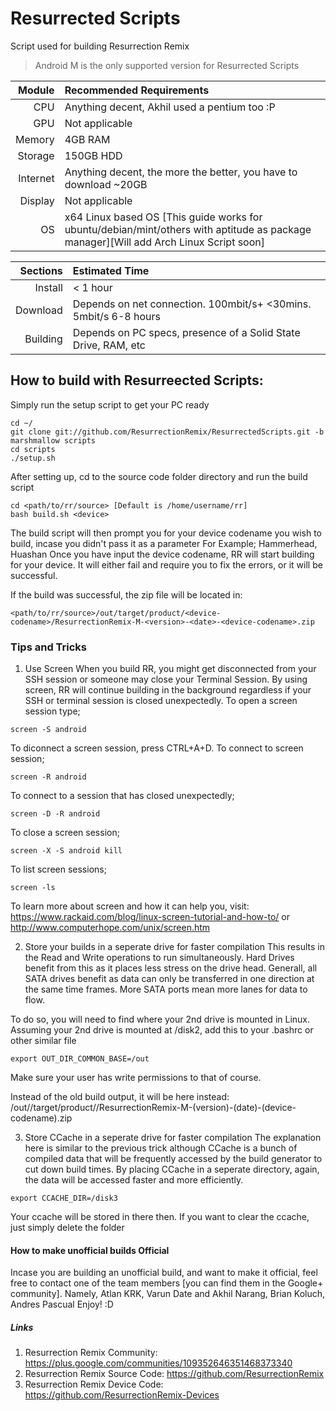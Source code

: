 # Resurrected Scripts
Script used for building Resurrection Remix
> Android M is the only supported version for Resurrected Scripts

Module  | Recommended Requirements
-------:|:-------------------------
CPU     | Anything decent, Akhil used a pentium too :P
GPU     | Not applicable
Memory  | 4GB RAM
Storage | 150GB HDD
Internet| Anything decent, the more the better, you have to download ~20GB
Display | Not applicable
OS      | x64 Linux based OS [This guide works for ubuntu/debian/mint/others with aptitude as package manager][Will add Arch Linux Script soon]

Sections     | Estimated Time
------------:|:-------------------------
Install      | < 1 hour
Download     | Depends on net connection. 100mbit/s+ <30mins. 5mbit/s 6-8 hours
Building     | Depends on PC specs, presence of a Solid State Drive, RAM, etc

## How to build with Resurreected Scripts:
Simply run the setup script to get your PC ready
```
cd ~/
git clone git://github.com/ResurrectionRemix/ResurrectedScripts.git -b marshmallow scripts
cd scripts
./setup.sh
```
After setting up, cd to the source code folder directory and run the build script
```
cd <path/to/rr/source> [Default is /home/username/rr]
bash build.sh <device>
```
The build script will then prompt you for your device codename you wish to build, incase you didn't pass it as a parameter
For Example; Hammerhead, Huashan
Once you have input the device codename, RR will start building for your device.
It will either fail and require you to fix the errors, or it will be successful.

If the build was successful, the zip file will be located in:
```
<path/to/rr/source>/out/target/product/<device-codename>/ResurrectionRemix-M-<version>-<date>-<device-codename>.zip
```

### Tips and Tricks
1. Use Screen
When you build RR, you might get disconnected from your SSH session or someone may close your Terminal Session. By using screen, RR will continue
building in the background regardless if your SSH or terminal session is closed unexpectedly. To open a screen session type;
```
screen -S android
```
To diconnect a screen session, press CTRL+A+D.
To connect to screen session;
```
screen -R android
```
To connect to a session that has closed unexpectedly;
```
screen -D -R android
```
To close a screen session;
```
screen -X -S android kill
```
To list screen sessions;
```
screen -ls
```
To learn more about screen and how it can help you, visit: https://www.rackaid.com/blog/linux-screen-tutorial-and-how-to/ or http://www.computerhope.com/unix/screen.htm

2. Store your builds in a seperate drive for faster compilation
This results in the Read and Write operations to run simultaneously. Hard Drives benefit from this as it places less stress on the drive head.
Generall, all SATA drives benefit as data can only be transferred in one direction at the same time frames. More SATA ports mean more lanes for
data to flow.

To do so, you will need to find where your 2nd drive is mounted in Linux.
Assuming your 2nd drive is mounted at /disk2, add this to your .bashrc or other similar file
```
export OUT_DIR_COMMON_BASE=/out
```
Make sure your user has write permissions to that of course.

Instead of the old build output, it will be here instead:
/out/<folder-name-of-rr-source>/target/product/<device>/ResurrectionRemix-M-(version)-(date)-(device-codename).zip

3. Store CCache in a seperate drive for faster compilation
The explanation here is similar to the previous trick although CCache is a bunch of compiled data that will be frequently accessed by the build
generator to cut down build times. By placing CCache in a seperate directory, again, the data will be accessed faster and more efficiently.
```
export CCACHE_DIR=/disk3
```
Your ccache will be stored in there then. If you want to clear the ccache, just simply delete the folder

#### How to make unofficial builds Official
Incase you are building an unofficial build, and want to make it official, feel free to contact one of the team members
[you can find them in the Google+ community]. Namely, Atlan KRK, Varun Date and Akhil Narang, Brian Koluch, Andres Pascual
Enjoy! :D

##### Links
1. Resurrection Remix Community: https://plus.google.com/communities/109352646351468373340
2. Resurrection Remix Source Code: https://github.com/ResurrectionRemix
3. Resurrection Remix Device Code: https://github.com/ResurrectionRemix-Devices
